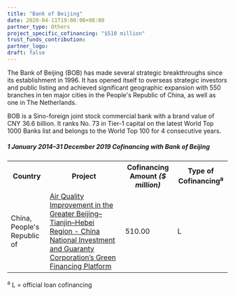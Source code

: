 ```yaml
---
title: "Bank of Beijing"
date: 2020-04-11T19:08:00+08:00
partner_type: Others
project_specific_cofinancing: "$510 million"
trust_funds_contribution: 
partner_logo:
draft: false
---
```


The Bank of Beijing (BOB) has made several strategic breakthroughs since its establishment in 1996. It has opened itself to overseas strategic investors and public listing and achieved significant geographic expansion with 550 branches in ten major cities in the People's Republic of China, as well as one in The Netherlands. 

BOB is a Sino-foreign joint stock commercial bank with a brand value of CNY 36.6 billion. It ranks No. 73 in Tier-1 capital on the latest World Top 1000 Banks list and belongs to the World Top 100 for 4 consecutive years. 

##### _1 January 2014–31 December 2019_ Cofinancing with Bank of Beijing

<table class="table dr-partner-table">
<tr>
    <th>Country</th>
    <th>Project</th>
    <th>Cofinancing Amount <em>($ million)</em></th>
    <th>Type of Cofinancing<sup>a</sup></th>
</tr>
<tr>
    <td>China, People's Republic of</td>
    <td><a href="https://www.adb.org/projects/50096-002/main" target="_parent">Air Quality Improvement in the Greater Beijing–Tianjin–Hebei Region - China National Investment and Guaranty Corporation’s Green Financing Platform</a></td>
    <td>510.00 </td>
    <td>L</td>
</tr>

</table>

<p class="dr-footnote"><sup>a</sup> L = official loan cofinancing</p>

